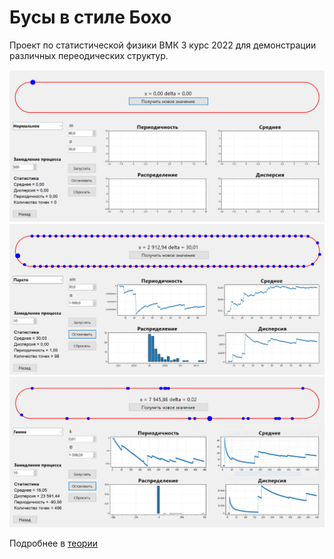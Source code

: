 # Бусы в стиле Бохо
Проект по статистической физики ВМК 3 курс 2022 для демонстрации различных переодических структур.

![Интерфейс](img/base.png)
![Положительная переодичность](img/pos.png)
![Отрицательная переодичность](img/neg.png)

Подробнее в [теории](Теория.pdf)
